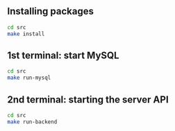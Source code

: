 ## Installing packages

```bash
cd src
make install
```

## 1st terminal: start MySQL

```bash
cd src
make run-mysql
```

## 2nd terminal: starting the server API

```bash
cd src
make run-backend
```
